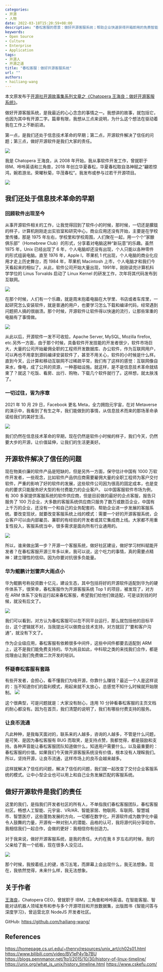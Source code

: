 ```yaml
---
categories:
- 开源
- 人物
date: 2022-03-18T15:20:59+08:00
description: "春松客服的愿景：做好开源客服系统；帮助企业快速获得开箱即用的免费智能客服系统；成为开发者首选的客服系统开发框架。"
keywords:
- Open Source
- Culture
- Enterprise
- Application
tags:
- 开源人
- 开源之道
title: "春松客服：做好开源客服系统"
url: ""
authors:
- hailiang-wang
---
```


本文原发布于[开源社开源故事集系列文章之《Chatopera 王海良：做好开源客服系统》](https://mp.weixin.qq.com/s/ANcQWX-cL0MNmOgCGYHbaQ)。


做好开源客服系统，是我最近的心心念念的事情之一。我想讲的故事，就包括它，也因为其中有开源二字。篇章有限，我想从三点来说明，为什么这个想法在驱动着我在工作上不断前进。
 
第一点，是我们还处于信息技术革命的早期；第二点，开源软件解决了信任的问题；第三点，做好开源软件是我们大家的责任。

![](../images/the_way_of_open_source/2022_03_18_cskefu_the_opensource_contact_center/Picture1.png)

我是 Chatopera 王海良，从 2008 年开始，我从事软件开发工作，曾就职于 IBM、呤呤英语和三角兽，2018 年创立华夏春松，华夏春松取自洛神赋之“翩若惊鸿，婉若游龙。荣曜秋菊，华茂春松”。我发布或参与过若干开源项目。

![](../images/the_way_of_open_source/2022_03_18_cskefu_the_opensource_contact_center/Picture2.png)


##  我们还处于信息技术革命的早期

###  回顾软件出现至今

从事开源软件相关的工作，让我觉得回到了软件小的时候，那时候，一切还是朦胧的样子，计算机刚刚走出实验室和研究中心，商业应用还没有开始，主要是在学校里传播，那是 1975 年左右，学校里和学校周围，人们聚在一起，用一个个“家酿俱乐部”（Homebrew Club）的形式，分享着对电脑这种“新玩意”的乐趣。虽然 1975 年，Unix 已经出现了 6 年，个人电脑却还没有出现，个人只能以各种零件的形式组装电脑。直至 1976 年，Apple I，苹果机 1 代出现，个人电脑的商业化应用才走上历史舞台，而 1984 年，苹果机 Macintosh 上市，个人电脑才和我们今天看起来的相似了。从此，软件公司开始大量出现，1991年，刚刚读完计算机科学学位的 Linus Torvalds 启动了 Linux Kernel 的研发工作，次年将其代码发布到互联网。

![](../images/the_way_of_open_source/2022_03_18_cskefu_the_opensource_contact_center/Picture3.png)

在那个时候，人们有一个乐趣，就是周末抱着电脑在大学里、书店或者车库里，一起研究怎么安装软件，就是普通的用户，也要学习怎么下载和编译代码，经常遇到问题把人搞的很崩溃。那个时候，开源软件让软件得以快速的流行，让那些笨重的电脑有了事情做。

![](../images/the_way_of_open_source/2022_03_18_cskefu_the_opensource_contact_center/Picture4.png)


从此以后，开源软件一发不可收拾，Apache Server, MySQL, Mozilla firefox, etc.另外一方面，由于那个时候，具备软件开发技能的开发者很少，软件市场巨大，大量的公司开始雇佣全职的工程师开发数据库、办公软件，作为互联网用户，可以再也不用拿到源码编译安装软件了，甚至不用关心，软件的小时候是什么样。直到今天，云计算和移动互联网不过稀疏平常，我们有了这样的感觉：互联网像自来水，像电，成了公共的资源，一种基础设施。就这样，是不是信息技术革命就结束了？就这？吃饭、看房、出行、购物，下载几个软件就行了。这样想，就太肤浅了。

### 一切过往，皆为序章
2021 年 10 月 29 日，Facebook 更名 Meta，全力拥抱元宇宙，在对 Metaverse 的演示中，我看到了有生之年，我们能做到的事情，从信息技术而来的那场革命承诺给我们的美好生活。

![](../images/the_way_of_open_source/2022_03_18_cskefu_the_opensource_contact_center/Picture5.png)

我们仍然在信息技术革命的早期，现在仍然是软件小时候的样子，我们今天，仍然要大步的开源，让价值延伸，让我们的生活更美好。

## 开源软件解决了信任的问题
现在物美价廉的软件产品是短缺的，但是另外一方面，保守估计中国有 1000 万软件开发者，一些观念，比如软件产品供应商需要雇佣大量的全职工程师为客户交付软件，严重的影响了好的软件的发展，这些软件公司因为很高的固定成本，也是变向的要求只能服务好大型的有付费能力的企业客户。
以中国客服软件市场为例，有 300 多家提供客服系统的软件供应商，但是目前做的最好的企点客服，报告只服务了 100 万企业，大多数的客服系统供应商只服务了数万或数百企业，中国有上千万的企业，还没有一个和自己的业务配套的、帮助企业进一步发展的客服系统。要改变现状，就要改变客服系统上线的模式：需要一个好的开源客服系统，企业客户可以由内部雇员、兼职的有经验的开发者或其它集成商上线。大家都不用重复性投入，客服系统当中，很多需求是面向所有行业通用的。


![](../images/the_way_of_open_source/2022_03_18_cskefu_the_opensource_contact_center/Picture6.png)

所以，谁来做出第一步？开源一个客服系统，做好社区建设，做好学习材料赋能开发者？在春松客服开源三年多以来，我可以说，这个吃力的事情，真的需要点精神：建立理性的信仰。因为你要对抗很多负能量。


### 华为鲲鹏计划雷声大雨点小

华为鲲鹏号称投资数十亿元，建设生态，其中包括将好的开源软件适配到华为的硬件体系下，很荣幸，春松客服作为开源客服系统 Top 1 的项目，被发现了，对方在 ARM 体系下没有运行起来春松客服，希望我们给他们做适配，可是谈到钱的时候，就没有后文了。

![](../images/the_way_of_open_source/2022_03_18_cskefu_the_opensource_contact_center/Picture7.png)

我们可以看到，对方认为春松客服可以在不同平台运行，那么就包括他的目标平台，这个逻辑就不对，当我提出可以做商业技术支持，对方就回了“要和客户沟通”，就没有下文了。

作为企业级应用，春松客服有依赖很多中间件，这些中间件都要去适配到 ARM 上，这不是我们能免费支持的。华为尚且如此，中科软之类的来找我们合作，都是找理由让我们免费做二次开发的培训。


### 怀疑春松客服有套路
有些开发者，会担心，看不懂我们为啥开源，你靠什么赚钱？最近一个人是这样说的：当不知道你们的盈利模式，用起来就不太放心，总感觉不知什么时候就开始限制。
![](../images/the_way_of_open_source/2022_03_18_cskefu_the_opensource_contact_center/Picture8.png)


这个很典型，可是问题就是：大家没有耐心，连用 10 分钟看春松客服的主页文档的耐心都没有。因为在首页，我们清楚的说明了，我们有哪些付费支持的服务。

### 让良币流通

凡此种种，是我每天面对的，联系来的人越多，咨询的人越多，不管是什么问题，是可笑、是因为春松客服有 BUG 而取笑，是支持点赞，我都觉得，都是鼓励和支持。各种声音能让春松客服团队知道做什么，知道用户需要什么，以及最重要的：春松客服的价值。如果我们今天做开源客服系统没有价值，根本没有人理睬我们。所以，坚持开源，让良币流通，这样市场上的良币会越来越多。

这样就解决了信任的问题，解决了信任的问题，我们就一起改变了交付企业客服系统的模式。让中小型企业也可以用上和自己业务发展匹配的客服系统。


## 做好开源软件是我们的责任

这里的我们，是指我们开发者社区的所有人，不单指我们春松客服团队，春松客服社区。畅想人工智能、元宇宙、VR/AR、智能家居、物联网、车联网、智慧城市、智慧医疗，这些蓬勃发展的方向，一切都在数字化，开源软件成为数字化中最令人鼓舞的力量，开源有一种对别人的潜能、品格的认可，我将源代码分享给你，我相信我们一起合作，会做的更好：我相信你有创造力。

对于我来说，做好开源客服系统，是我的责任。大约在我 8 岁左右的时候，我的父亲给了我一个纸板，现在很多人没见过。

![](../images/the_way_of_open_source/2022_03_18_cskefu_the_opensource_contact_center/Picture9.png)

那个时候，我按着纸上的键，练习五笔，而屏幕上会出现什么，我无法想象。现在，我依然觉得，未来什么样，我无法想象。

## 关于作者

[王海良](https://github.com/hailiang-wang/)，Chatopera CEO，曾就职于 IBM，三角兽和呤呤英语。在智能客服、智能对话机器人领域发布和参与多个开源项目和开放数据集，出版图书《智能问答与深度学习》，曾运营北京 NodeJS 开发者社区。

GitHub: https://github.com/hailiang-wang/

## References
https://homepage.cs.uri.edu/~thenry/resources/unix_art/ch02s01.html
https://www.bilibili.com/video/BV1eP4y1b7BU
https://blogs.pennmanor.net/1to1/2015/10/30/history-of-linux-timeline/
https://unix.org/what_is_unix/history_timeline.html
https://www.cskefu.com/

